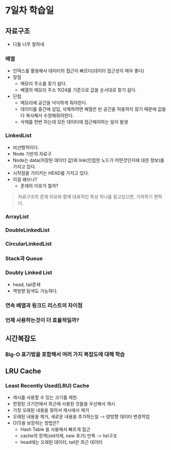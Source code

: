 # 7일차 학습일

## 자료구조
- 다들 너무 잘하네
### 배열
- 인덱스를 활용해서 데이터의 접근이 빠르다(데이터 접근성이 매우 좋다)
- 장점
	- 메모리 주소를 찾기 쉽다.
	- 배열의 메모리 주소 1024를 기준으로 값을 순서대로 찾기 쉽다.
- 단점
	- 메모리에 공간을 넉넉하게 줘야한다.
	- 데이터를 중간에 삽입, 삭제하려면 배열은 빈 공간을 허용하지 않기 때문에 값을 다 복사해서 수정해줘야한다.
	- 삭제를 한번 하는데 모든 데이터에 접근해야하는 일이 발생

### LinkedList
- 비선형적이다.
- Node 기반의 자료구
- Node는 data(저장된 데이터 값)와 link(인접한 노드가 어떤것인지에 대한 정보)를 가지고 있다.
- 시작점을 가리키는 HEAD를 가지고 있다.
- 이걸 왜쓰나?
	- 존재의 이유가 뭘까?
> 자료구조의 존재 이유와 함께 대표적인 특성 하나를 알고있으면, 기억하기 편하다.

### ArrayList

### DoubleLinkedList

### CircularLinkedList

### Stack과 Queue

### Doubly Linked List
- head, tail존재
- 역방향 탐색도 가능하다.

### 연속 배열과 링크드 리스트의 차이점

### 언제 사용하는것이 더 효율적일까?

## 시간복잡도

### Big-O 표기법을 포함해서 여러 가지 복잡도에 대해 학습

## LRU Cache
### Least Recently Used(LRU) Cache
- 캐시를 사용할 수 있는 크기를 제한.
- 한정된 크기안에서 최근에 사용된 것들을 우선해서 캐시
- 가장 오래된 내용을 찾아서 캐시에서 제거
- 오래된 내용을 제거, 새로운 내용을 추가하는일 -> 양방향 데이터 변경작업
- O(1)을 보장하는 방법은?
	- Hash Table 을 사용해서 빠르게 접근
	- cache의 정책(old삭제, new 추가) 만족 -> list구조
	- head에는 오래된 데이터, tail은 최근 데이터
